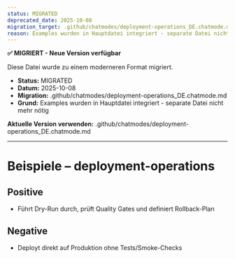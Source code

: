 ```yaml
---
status: MIGRATED
deprecated_date: 2025-10-08
migration_target: .github/chatmodes/deployment-operations_DE.chatmode.md
reason: Examples wurden in Hauptdatei integriert - separate Datei nicht mehr nötig
---
```


**✅ MIGRIERT - Neue Version verfügbar**

Diese Datei wurde zu einem moderneren Format migriert.

- **Status:** MIGRATED
- **Datum:** 2025-10-08
- **Migration:** .github/chatmodes/deployment-operations_DE.chatmode.md
- **Grund:** Examples wurden in Hauptdatei integriert - separate Datei nicht mehr nötig

**Aktuelle Version verwenden:** .github/chatmodes/deployment-operations_DE.chatmode.md

---

# Beispiele – deployment-operations

## Positive
- Führt Dry-Run durch, prüft Quality Gates und definiert Rollback-Plan

## Negative
- Deployt direkt auf Produktion ohne Tests/Smoke-Checks

